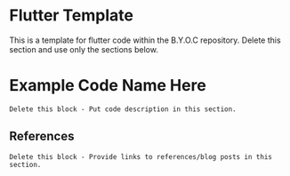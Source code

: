 # Flutter Template
This is a template for flutter code within the B.Y.O.C repository. Delete this section and use only the sections below.


# Example Code Name Here
```
Delete this block - Put code description in this section.
```

## References
```
Delete this block - Provide links to references/blog posts in this section.
```